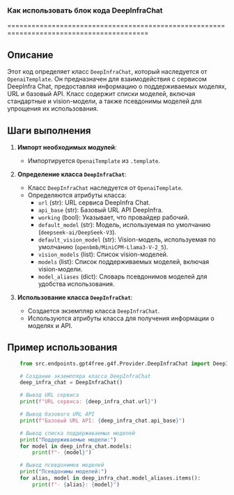 ### Как использовать блок кода DeepInfraChat
=========================================================================================

Описание
-------------------------
Этот код определяет класс `DeepInfraChat`, который наследуется от `OpenaiTemplate`. Он предназначен для взаимодействия с сервисом DeepInfra Chat, предоставляя информацию о поддерживаемых моделях, URL и базовый API. Класс содержит списки моделей, включая стандартные и vision-модели, а также псевдонимы моделей для упрощения их использования.

Шаги выполнения
-------------------------
1. **Импорт необходимых модулей**:
   - Импортируется `OpenaiTemplate` из `.template`.

2. **Определение класса `DeepInfraChat`**:
   - Класс `DeepInfraChat` наследуется от `OpenaiTemplate`.
   - Определяются атрибуты класса:
     - `url` (str): URL сервиса DeepInfra Chat.
     - `api_base` (str): Базовый URL API DeepInfra.
     - `working` (bool): Указывает, что провайдер рабочий.
     - `default_model` (str): Модель, используемая по умолчанию (`deepseek-ai/DeepSeek-V3`).
     - `default_vision_model` (str): Vision-модель, используемая по умолчанию (`openbmb/MiniCPM-Llama3-V-2_5`).
     - `vision_models` (list): Список vision-моделей.
     - `models` (list): Список поддерживаемых моделей, включая vision-модели.
     - `model_aliases` (dict): Словарь псевдонимов моделей для удобства использования.

3. **Использование класса `DeepInfraChat`**:
   - Создается экземпляр класса `DeepInfraChat`.
   - Используются атрибуты класса для получения информации о моделях и API.

Пример использования
-------------------------

```python
    from src.endpoints.gpt4free.g4f.Provider.DeepInfraChat import DeepInfraChat

    # Создание экземпляра класса DeepInfraChat
    deep_infra_chat = DeepInfraChat()

    # Вывод URL сервиса
    print(f"URL сервиса: {deep_infra_chat.url}")

    # Вывод базового URL API
    print(f"Базовый URL API: {deep_infra_chat.api_base}")

    # Вывод списка поддерживаемых моделей
    print("Поддерживаемые модели:")
    for model in deep_infra_chat.models:
        print(f"- {model}")

    # Вывод псевдонимов моделей
    print("Псевдонимы моделей:")
    for alias, model in deep_infra_chat.model_aliases.items():
        print(f"- {alias}: {model}")
```